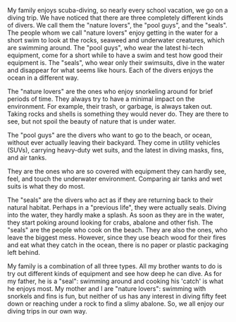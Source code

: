 My family enjoys scuba-diving, so nearly every school vacation, we go on a diving trip. We have noticed that there are three completely different kinds of divers. We call them the "nature lovers", the "pool guys", and the "seals". The people whom we call "nature lovers" enjoy getting in the water for a short swim to look at the rocks, seaweed and underwater creatures, which are swimming around. The "pool guys", who wear the latest hi-tech equipment, come for a short while to have a swim and test how good their equipment is. The "seals", who wear only their swimsuits, dive in the water and disappear for what seems like hours. Each of the divers enjoys the ocean in a different way.

The "nature lovers" are the ones who enjoy snorkeling around for brief periods of time. They always try to have a minimal impact on the environment. For example, their trash, or garbage, is always taken out. Taking rocks and shells is something they would never do. They are there to see, but not spoil the beauty of nature that is under water.

The "pool guys" are the divers who want to go to the beach, or ocean, without ever actually leaving their backyard. They come in utility vehicles (SUVs), carrying heavy-duty wet suits, and the latest in diving masks, fins, and air tanks.

They are the ones who are so covered with equipment they can hardly see, feel, and touch the underwater environment. Comparing air tanks and wet suits is what they do most.

The "seals" are the divers who act as if they are returning back to their natural habitat. Perhaps in a "previous life", they were actually seals. Diving into the water, they hardly make a splash. As soon as they are in the water, they start poking around looking for crabs, abalone and other fish. The "seals" are the people who cook on the beach. They are also the ones, who leave the biggest mess. However, since they use beach wood for their fires and eat what they catch in the ocean, there is no paper or plastic packaging left behind.

My family is a combination of all three types. All my brother wants to do is try out different kinds of equipment and see how deep he can dive. As for my father, he is a "seal": swimming around and cooking his 'catch' is what he enjoys most. My mother and I are "nature lovers": swimming with snorkels and fins is fun, but neither of us has any interest in diving fifty feet down or reaching under a rock to find a slimy abalone. So, we all enjoy our diving trips in our own way.

